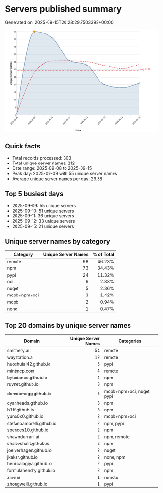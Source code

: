 # Servers published summary

Generated on: 2025-09-15T20:28:29.7503392+00:00

![Unique servers per day](servers-per-day.svg)

## Quick facts
- Total records processed: 303
- Total unique server names: 212
- Date range: 2025-09-08 to 2025-09-15
- Peak day: 2025-09-09 with 55 unique server names
- Average unique server names per day: 29.38

## Top 5 busiest days
- 2025-09-09: 55 unique servers
- 2025-09-10: 51 unique servers
- 2025-09-11: 36 unique servers
- 2025-09-12: 33 unique servers
- 2025-09-15: 21 unique servers

## Unique server names by category

| Category | Unique Server Names | % of Total |
|----------|---------------------:|-----------:|
| remote | 98 | 46.23% |
| npm | 73 | 34.43% |
| pypi | 24 | 11.32% |
| oci | 6 | 2.83% |
| nuget | 5 | 2.36% |
| mcpb+npm+oci | 3 | 1.42% |
| mcpb | 2 | 0.94% |
| none | 1 | 0.47% |

## Top 20 domains by unique server names

| Domain | Unique Server Names | Categories |
|--------|---------------------:|------------|
| smithery.ai | 54 | remote |
| waystation.ai | 12 | remote |
| huoshuiai42.github.io | 5 | pypi |
| mintmcp.com | 4 | remote |
| bytedance.github.io | 4 | npm |
| ruvnet.github.io | 3 | npm |
| domdomegg.github.io | 3 | mcpb+npm+oci, nuget, pypi |
| cyanheads.github.io | 3 | npm |
| b1ff.github.io | 3 | npm |
| yuna0x0.github.io | 2 | mcpb+npm+oci |
| stefanoamorelli.github.io | 2 | npm, pypi |
| spences10.github.io | 2 | npm |
| shawndurrani.ai | 2 | npm, remote |
| shalevshalit.github.io | 2 | npm |
| joelverhagen.github.io | 2 | nuget |
| jkakar.github.io | 2 | none, npm |
| henilcalagiya.github.io | 2 | pypi |
| formulahendry.github.io | 2 | npm |
| zine.ai | 1 | remote |
| zhongweili.github.io | 1 | pypi |
